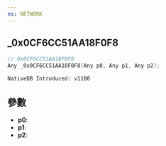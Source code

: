 ```yaml
---
ns: NETWORK
---
```

## _0x0CF6CC51AA18F0F8

```c
// 0x0CF6CC51AA18F0F8
Any _0x0CF6CC51AA18F0F8(Any p0, Any p1, Any p2);
```

```
NativeDB Introduced: v1180
```

## 參數
* **p0**:
* **p1**:
* **p2**:
